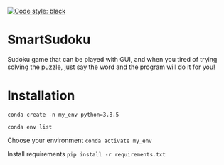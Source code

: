 
[![Code style: black](https://img.shields.io/badge/code%20style-black-000000.svg)](https://github.com/psf/black)
# SmartSudoku
Sudoku game that can be played with GUI, and when you tired of trying solving the puzzle,
just say the word and the program will do it for you!

# Installation
```conda create -n my_env python=3.8.5```

```conda env list```

Choose your environment
```conda activate my_env```

Install requirements
```pip install -r requirements.txt```
